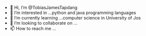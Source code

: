 - 👋 Hi, I’m @TobiasJamesTapdang
- 👀 I’m interested in ...python and java programming languages
- 🌱 I’m currently learning ...computer science in University of Jos
- 💞️ I’m looking to collaborate on ...
- 📫 How to reach me ...

<!---
TobiasJamesTapdang/TobiasJamesTapdang is a ✨ special ✨ repository because its `README.md` (this file) appears on your GitHub profile.
You can click the Preview link to take a look at your changes.
--->
